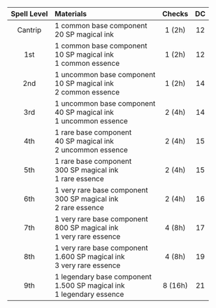 | Spell Level | Materials                                                                 | Checks  | DC  |
| :---------: | :------------------------------------------------------------------------ | :-----: | :-: |
|   Cantrip   | 1 common base component<br>20 SP magical ink                              | 1 (2h)  | 12  |
|     1st     | 1 common base component<br>10 SP magical ink<br>1 common essence          | 1 (2h)  | 12  |
|     2nd     | 1 uncommon base component<br>10 SP magical ink<br>2 common essence        | 1 (2h)  | 14  |
|     3rd     | 1 uncommon base component<br>40 SP magical ink<br>1 uncommon essence      | 2 (4h)  | 14  |
|     4th     | 1 rare base component<br>40 SP magical ink<br>2 uncommon essence          | 2 (4h)  | 15  |
|     5th     | 1 rare base component<br>300 SP magical ink<br>1 rare essence             | 2 (4h)  | 15  |
|     6th     | 1 very rare base component<br>300 SP magical ink<br>2 rare essence        | 2 (4h)  | 16  |
|     7th     | 1 very rare base component<br>800 SP magical ink<br>1 very rare essence   | 4 (8h)  | 17  |
|     8th     | 1 very rare base component<br>1.600 SP magical ink<br>3 very rare essence | 4 (8h)  | 19  |
|     9th     | 1 legendary base component<br>1.500 SP magical ink<br>1 legendary essence | 8 (16h) | 21  |
